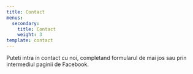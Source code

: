 ```yaml
---
title: Contact
menus:
  secondary:
    title: Contact
    weight: 3
template: contact
---
```

Puteti intra in contact cu noi, completand formularul de mai jos sau prin intermediul paginii de Facebook.
